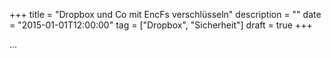 +++
title       = "Dropbox und Co mit EncFs verschlüsseln"
description = ""
date        = "2015-01-01T12:00:00"
tag         = ["Dropbox", "Sicherheit"]
draft       = true
+++

...

<!--more-->

